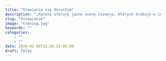 ```yaml
---
title: "Stawianie się dorosłym"
description: "„Karate oferuje jasne oceny rozwoju, których brakuje w innych zajęciach – zauważa dr Ann Iryine z Instytutu Psychologii North Columbia – myślę, że rozpoczęcie treningu jest ważną częścią stawania się dorosłym. Karate ma oczywiste poziomy zaawansowania”. Odmiennie niż np liga piłki nożnej ten sukces może być osiągnięty na drodze indywidualnej pracy. Każde dziecko widzi rezultat swojego wysiłku. Nie jest on podkreślany ani osłabiany grupowym wysiłkiem. Wyższe stopnie są przyznawane w drodze zdawania formalnego testu przeprowadzanego w określonych odstępach czasu."
slug: "5stawianie"
image: "trening.jpg"
keywords: ""
categories:
    - ""
    - ""
date: 2020-02-05T22:26:13-05:00
draft: false
---
```

